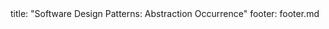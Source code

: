 <frontmatter>
title: "Software Design Patterns: Abstraction Occurrence"
footer: footer.md
</frontmatter>

<include src="container-inPage-asFlat.md" boilerplate />